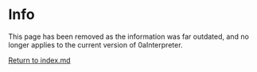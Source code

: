# Info

This page has been removed as the information was far outdated, and no longer applies to the current version of 0aInterpreter.

[Return to index.md](0aoq.github.io/0ainterpreter)

<br><br>